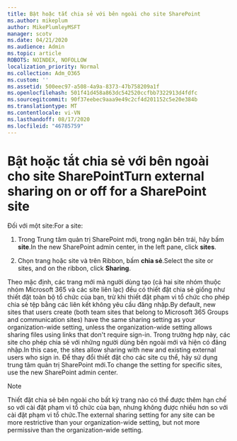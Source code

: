 ```yaml
---
title: Bật hoặc tắt chia sẻ với bên ngoài cho site SharePoint
ms.author: mikeplum
author: MikePlumleyMSFT
manager: scotv
ms.date: 04/21/2020
ms.audience: Admin
ms.topic: article
ROBOTS: NOINDEX, NOFOLLOW
localization_priority: Normal
ms.collection: Adm_O365
ms.custom: ''
ms.assetid: 500eec97-a508-4a9a-8373-47b758209a1f
ms.openlocfilehash: 501f41d458a863dc542520ccfbb7322913d4fdfc
ms.sourcegitcommit: 90f37eebec9aaa9e49c2cf4d201152c5e20e384b
ms.translationtype: MT
ms.contentlocale: vi-VN
ms.lasthandoff: 08/17/2020
ms.locfileid: "46785759"
---
```

# <a name="turn-external-sharing-on-or-off-for-a-sharepoint-site"></a><span data-ttu-id="3697d-102">Bật hoặc tắt chia sẻ với bên ngoài cho site SharePoint</span><span class="sxs-lookup"><span data-stu-id="3697d-102">Turn external sharing on or off for a SharePoint site</span></span>

<span data-ttu-id="3697d-103">Đối với một site:</span><span class="sxs-lookup"><span data-stu-id="3697d-103">For a site:</span></span>
  
1. <span data-ttu-id="3697d-104">Trong Trung tâm quản trị SharePoint mới, trong ngăn bên trái, hãy bấm **site**.</span><span class="sxs-lookup"><span data-stu-id="3697d-104">In the new SharePoint admin center, in the left pane, click **sites**.</span></span>
    
2. <span data-ttu-id="3697d-105">Chọn trang hoặc site và trên Ribbon, bấm **chia sẻ**.</span><span class="sxs-lookup"><span data-stu-id="3697d-105">Select the site or sites, and on the ribbon, click **Sharing**.</span></span>
    
<span data-ttu-id="3697d-106">Theo mặc định, các trang mới mà người dùng tạo (cả hai site nhóm thuộc nhóm Microsoft 365 và các site liên lạc) đều có thiết đặt chia sẻ giống như thiết đặt toàn bộ tổ chức của bạn, trừ khi thiết đặt phạm vi tổ chức cho phép chia sẻ tệp bằng các liên kết không yêu cầu đăng nhập.</span><span class="sxs-lookup"><span data-stu-id="3697d-106">By default, new sites that users create (both team sites that belong to Microsoft 365 Groups and communication sites) have the same sharing setting as your organization-wide setting, unless the organization-wide setting allows sharing files using links that don't require sign-in.</span></span> <span data-ttu-id="3697d-107">Trong trường hợp này, các site cho phép chia sẻ với những người dùng bên ngoài mới và hiện có đăng nhập.</span><span class="sxs-lookup"><span data-stu-id="3697d-107">In this case, the sites allow sharing with new and existing external users who sign in.</span></span> <span data-ttu-id="3697d-108">Để thay đổi thiết đặt cho các site cụ thể, hãy sử dụng trung tâm quản trị SharePoint mới.</span><span class="sxs-lookup"><span data-stu-id="3697d-108">To change the setting for specific sites, use the new SharePoint admin center.</span></span>
  
> [!NOTE]
> <span data-ttu-id="3697d-109">Thiết đặt chia sẻ bên ngoài cho bất kỳ trang nào có thể được thêm hạn chế so với cài đặt phạm vi tổ chức của bạn, nhưng không được nhiều hơn so với cài đặt phạm vi tổ chức.</span><span class="sxs-lookup"><span data-stu-id="3697d-109">The external sharing setting for any site can be more restrictive than your organization-wide setting, but not more permissive than the organization-wide setting.</span></span> 
  

